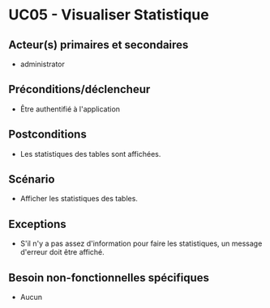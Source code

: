 # UC05 - Visualiser Statistique

## Acteur(s) primaires et secondaires

* administrator

## Préconditions/déclencheur

* Être authentifié à l'application

## Postconditions

* Les statistiques des tables sont affichées.

## Scénario

* Afficher les statistiques des tables.

## Exceptions

* S'il n'y a pas assez d'information pour faire les statistiques, un message d'erreur doit être affiché.

## Besoin non-fonctionnelles spécifiques

* Aucun
